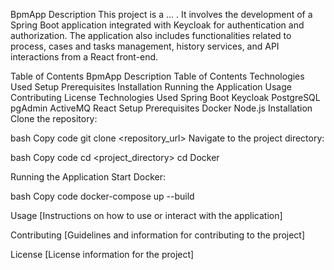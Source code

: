 BpmApp
Description
This project is a ... . It involves the development of a Spring Boot application integrated with Keycloak for authentication and authorization. The application also includes functionalities related to process, cases and tasks management, history services, and API interactions from a React front-end.

Table of Contents
BpmApp
Description
Table of Contents
Technologies Used
Setup
Prerequisites
Installation
Running the Application
Usage
Contributing
License
Technologies Used
Spring Boot
Keycloak
PostgreSQL
pgAdmin
ActiveMQ
React
Setup
Prerequisites
Docker
Node.js
Installation
Clone the repository:

bash
Copy code
git clone <repository_url>
Navigate to the project directory:

bash
Copy code
cd <project_directory>
cd Docker

Running the Application
Start Docker:

bash
Copy code
docker-compose up --build

Usage
[Instructions on how to use or interact with the application]

Contributing
[Guidelines and information for contributing to the project]

License
[License information for the project]

